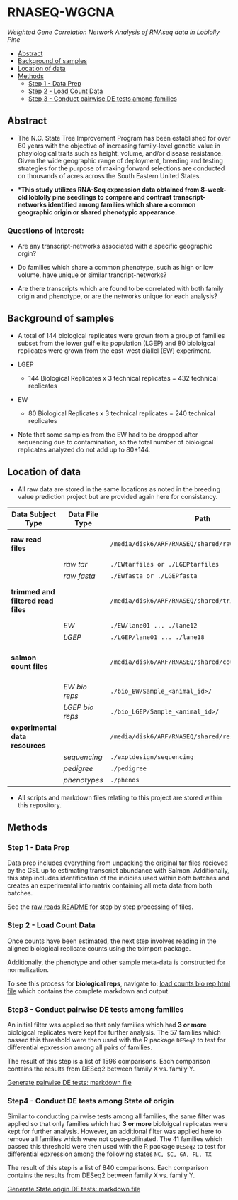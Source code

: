 # RNASEQ-WGCNA

*Weighted Gene Correlation Network Analysis of RNAseq data in Loblolly Pine*

  * [Abstract](#abstract)
  * [Background of samples](#background-of-samples)
  * [Location of data](#location-of-data)
  * [Methods](#methods)
    + [Step 1 - Data Prep](#step-1---data-prep)
    + [Step 2 - Load Count Data](#step-2---load-count-data)
    + [Step 3 - Conduct pairwise DE tests among families](#step-3---conduct-pairwise-de-tests-among-families)

## Abstract

* The N.C. State Tree Improvement Program has been established for over 60 years with the objective of increasing family-level genetic value in phsyiological traits such as height, volume, and/or disease resistance. Given the wide geographic range of deployment, breeding and testing strategies for the purpose of making forward selections are conducted on thousands of acres across the South Eastern United States. 

* ***This study utilizes RNA-Seq expression data obtained from 8-week-old loblolly pine seedlings to compare and contrast transcript-networks identified among families which share a common geographic origin or shared phenotypic appearance.**  

### Questions of interest:

* Are any transcript-networks associated with a specific geographic orgin?

* Do families which share a common phenotype, such as high or low volume, have unique or similar trancript-networks?

* Are there transcripts which are found to be correlated with both family origin and phenotype, or are the networks unique for each analysis?

## Background of samples

* A total of 144 biological replicates were grown from a group of families subset from the lower gulf elite population (LGEP) and 80 bioloigcal replicates were grown from the east-west diallel (EW) experiment.

* LGEP
   
   - 144 Biological Replicates x 3 technical replicates = 432 technical replicates

* EW

   - 80 Biological Replicates x 3 technical replicates = 240 technical replicates

* Note that some samples from the EW had to be dropped after sequencing due to contamination, so the total number of bioloigcal replicates analyzed do not add up to 80+144.

## Location of data

* All raw data are stored in the same locations as noted in the breeding value prediction project but are provided again here for consistancy.

Data Subject Type | Data File Type | Path | Notes
--- | --- | --- | ---
**raw read files**  | | `/media/disk6/ARF/RNASEQ/shared/rawreads/86kSalmon` | Raw files returned from GSL
| | *raw tar* | `./EWtarfiles or ./LGEPtarfiles`
| | *raw fasta* | `./EWfasta or ./LGEPfasta` 
**trimmed and filtered read files** | |`/media/disk6/ARF/RNASEQ/shared/trimmedfiltreads/86k` | Files post trim & adapater removal
|  |*EW* | `./EW/lane01 ... ./lane12` | 
|  |*LGEP* | `./LGEP/lane01 ... ./lane18` | 
**salmon count files** | |`/media/disk6/ARF/RNASEQ/shared/counts/86kSalmon` | Direcotries containing quant.sf files
|  |*EW bio reps* | `./bio_EW/Sample_<animal_id>/` | 
|  |*LGEP bio reps* | `./bio_LGEP/Sample_<animal_id>/` | 
**experimental data resources**  | | `/media/disk6/ARF/RNASEQ/shared/resources` | Experiment information
|  |*sequencing* | `./exptdesign/sequencing` | 
|  |*pedigree* | `./pedigree` | 
|  |*phenotypes* | `./phenos` | 


* All scripts and markdown files relating to this project are stored within this repository.

## Methods

### Step 1 - Data Prep

   Data prep includes everything from unpacking the original tar files recieved by the GSL up to estimating transcript abundance with Salmon. Additionally, this step includes identification of the indicies used within both batches and creates an experimental info matrix containing all meta data from both batches.
      
   See the [raw reads README](https://github.com/arfesta/Breeding-Value-Prediction/blob/master/disk6directory/rawreads/README.md) for step by step processing of files.  

### Step 2 - Load Count Data
      
   Once counts have been estimated, the next step involves reading in the aligned biological replicate counts using the tximport package.
      
   Additionally, the phenotype and other sample meta-data is constructed for normalization.
   
   To see this process for **biological reps**, navigate to: [load counts bio rep html file](http://htmlpreview.github.com/?https://github.com/arfesta/Breeding-Value-Prediction/blob/master/disk6directory/analyses/step2.loadcounts/load.counts.html) which contains the complete markdown and output.


### Step3 - Conduct pairwise DE tests among families

  An initial filter was applied so that only families which had **3 or more** bioloigcal replicates were kept for further analysis.  The 57 families which passed this threshold were then used with the R package `DESeq2` to test for differential epxression among all pairs of families.
  
 The result of this step is a list of 1596 comparisons.  Each comparison contains the results from DESeq2 between family X vs. family Y.
 
 [Generate pairwise DE tests: markdown file](https://github.com/arfesta/RNAseq-DE-analysis/blob/master/analyses/DESEQ2_bio.0.Rmd)
 
 
### Step4 - Conduct DE tests among State of origin

  Similar to conducting pairwise tests among all families, the same filter was applied so that only families which had **3 or more** bioloigcal replicates were kept for further analysis. However, an additional filter was applied here to remove all families which were not open-pollinated. The 41 families which passed this threshold were then used with the R package `DESeq2` to test for differential epxression among the following states `NC, SC, GA, FL, TX`
  
 The result of this step is a list of 840 comparisons.  Each comparison contains the results from DESeq2 between family X vs. family Y.
 
 [Generate State origin DE tests: markdown file](https://github.com/arfesta/RNAseq-DE-analysis/blob/master/analyses/DESEQ2_bio.0_states.Rmd)
